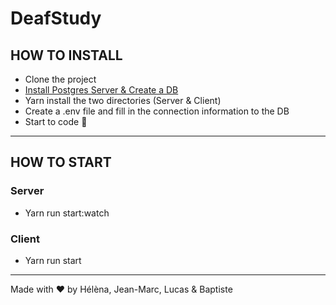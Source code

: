 # DeafStudy

## HOW TO INSTALL

- Clone the project
- [Install Postgres Server & Create a DB](https://www.robinwieruch.de/postgres-sql-macos-setup)
- Yarn install the two directories (Server & Client)
- Create a .env file and fill in the connection information to the DB
- Start to code 🚀

---

## HOW TO START

### Server

- Yarn run start:watch

### Client

- Yarn run start

---

Made with ♥️ by Hélèna, Jean-Marc, Lucas & Baptiste
